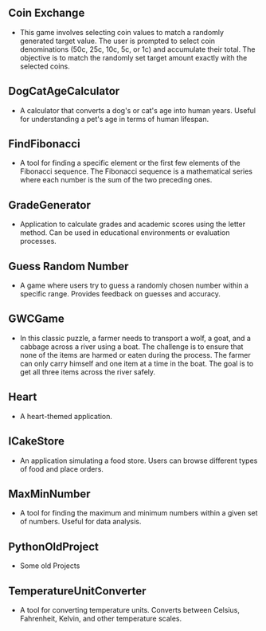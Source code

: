 ## Coin Exchange
- This game involves selecting coin values to match a randomly generated target value. The user is prompted to select coin denominations (50c, 25c, 10c, 5c, or 1c) and accumulate their total. The objective is to match the randomly set target amount exactly with the selected coins.
## DogCatAgeCalculator
- A calculator that converts a dog's or cat's age into human years. Useful for understanding a pet's age in terms of human lifespan.
## FindFibonacci
- A tool for finding a specific element or the first few elements of the Fibonacci sequence. The Fibonacci sequence is a mathematical series where each number is the sum of the two preceding ones.
## GradeGenerator
- Application to calculate grades and academic scores using the letter method. Can be used in educational environments or evaluation processes.
## Guess Random Number
- A game where users try to guess a randomly chosen number within a specific range. Provides feedback on guesses and accuracy.
## GWCGame
- In this classic puzzle, a farmer needs to transport a wolf, a goat, and a cabbage across a river using a boat. The challenge is to ensure that none of the items are harmed or eaten during the process. The farmer can only carry himself and one item at a time in the boat. The goal is to get all three items across the river safely.
## Heart
- A heart-themed application. 
## ICakeStore
- An application simulating a food store. Users can browse different types of food and place orders.
## MaxMinNumber
- A tool for finding the maximum and minimum numbers within a given set of numbers. Useful for data analysis.
## PythonOldProject
- Some old Projects
## TemperatureUnitConverter
- A tool for converting temperature units. Converts between Celsius, Fahrenheit, Kelvin, and other temperature scales.